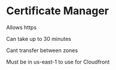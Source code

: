 # Certificate Manager

Allows https

Can take up to 30 minutes

Cant transfer between zones

Must be in us-east-1 to use for Cloudfront